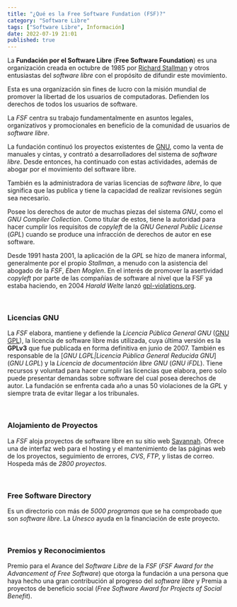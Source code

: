 ```yaml
---
title: "¿Qué es la Free Software Fundation (FSF)?"
category: "Software Libre"
tags: ["Software Libre", Información]
date: 2022-07-19 21:01
published: true
---
```


La **Fundación por el Software Libre** (**Free Software Foundation**) es una organización creada en octubre de 1985 por <a href="Quien-es-Richard-Stallman">Richard Stallman</a> y otros entusiastas del *software libre* con el propósito de difundir este movimiento.

Esta es una organización sin fines de lucro con la misión mundial de promover la libertad de los usuarios de computadoras. Defienden los derechos de todos los usuarios de software.

La *FSF* centra su trabajo fundamentalmente en asuntos legales, organizativos y promocionales en beneficio de la comunidad de usuarios de *software libre*.

La fundación continuó los proyectos existentes de <a href="/linux/Que-es-GNU">GNU</a>, como la venta de manuales y cintas, y contrató a desarrolladores del sistema de *software libre*. Desde entonces, ha continuado con estas actividades, además de abogar por el movimiento del software libre.

También es la administradora de varias licencias de *software libre*, lo que significa que las publica y tiene la capacidad de realizar revisiones según sea necesario.

Posee los derechos de autor de muchas piezas del sistema *GNU*, como el *GNU Compiler Collection*. Como titular de estos, tiene la autoridad para hacer cumplir los requisitos de *copyleft* de la *GNU General Public License* (*GPL*) cuando se produce una infracción de derechos de autor en ese software.

Desde 1991 hasta 2001, la aplicación de la *GPL* se hizo de manera informal, generalmente por el propio *Stallman*, a menudo con la asistencia del abogado de la *FSF*, *Eben Moglen*. En el interés de promover la asertividad *copyleft* por parte de las compañías de software al nivel que la FSF ya estaba haciendo, en 2004 *Harald Welte* lanzó <a href="https://gpl-violations.org" target="_blank">gpl-violations.org</a>.

<div id="Licencias GNU"><br></div>

### Licencias GNU

La *FSF* elabora, mantiene y defiende la *Licencia Pública General GNU* (<a href="Tipos-de-Licencias-de-Software-Libre#GNU LGPL">GNU GPL</a>), la licencia de software libre más utilizada, cuya última versión es la **GPLv3** que fue publicada en forma definitiva en junio de 2007. También es responsable de la [*GNU LGPL\|Licencia Pública General Reducida GNU*] (*GNU LGPL*) y la *Licencia de documentación libre GNU* (*GNU iFDL*). Tiene recursos y voluntad para hacer cumplir las licencias que elabora, pero solo puede presentar demandas sobre software del cual posea derechos de autor. La fundación se enfrenta cada año a unas 50 violaciones de la *GPL* y siempre trata de evitar llegar a los tribunales.

<div id="Alojamiento de Proyectos"><br></div>

### Alojamiento de Proyectos

La *FSF* aloja proyectos de software libre en su sitio web <a href="https://savannah.gnu.org/" target="_blank">Savannah</a>. Ofrece una de interfaz web para el hosting y el mantenimiento de las páginas web de los proyectos, seguimiento de errores, *CVS*, *FTP*, y listas de correo. Hospeda más de *2800 proyectos*.

<div id="Free Software Directory"><br></div>

### Free Software Directory

Es un directorio con más de *5000 programas* que se ha comprobado que son *software libre*. La *Unesco* ayuda en la financiación de este proyecto.

<div id="Premios y Reconocimientos"><br></div>

### Premios y Reconocimientos

Premio para el Avance del *Software Libre* de la *FSF* (*FSF Award for the Advancement of Free Software*) que otorga la fundación a una persona que haya hecho una gran contribución al progreso del *software libre* y Premia a proyectos de beneficio social (*Free Software Award for Projects of Social Benefit*).